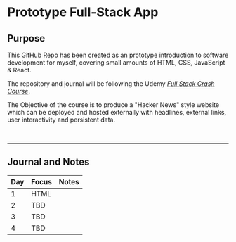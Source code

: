 # Prototype Full-Stack App

## Purpose

This GitHub Repo has been created as an prototype introduction to software development for myself, covering small amounts of HTML, CSS, JavaScript & React.

The repository and journal will be following the Udemy _[Full Stack Crash Course](https://www.udemy.com/course/full-stack-crash-course/)_.
</br>

The Objective of the course is to produce a "Hacker News" style website which can be deployed and hosted externally with headlines, external links, user interactivity and persistent data.

</br>

---

## Journal and Notes

| Day | Focus | Notes |
| --- | ----- | ----- |
| 1   | HTML  |       |
| 2   | TBD   |       |
| 3   | TBD   |       |
| 4   | TBD   |       |
